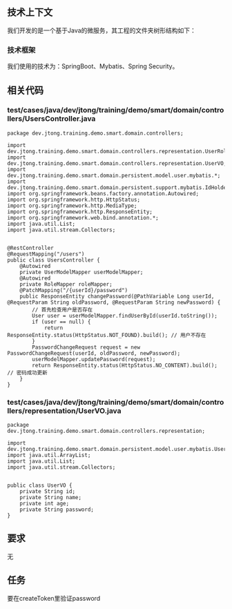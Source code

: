 ## 技术上下文

我们开发的是一个基于Java的微服务，其工程的文件夹树形结构如下：


### 技术框架

我们使用的技术为：SpringBoot、Mybatis、Spring Security。

## 相关代码

### test/cases/java/dev/jtong/training/demo/smart/domain/controllers/UsersController.java

```
package dev.jtong.training.demo.smart.domain.controllers;

import dev.jtong.training.demo.smart.domain.controllers.representation.UserRole;
import dev.jtong.training.demo.smart.domain.controllers.representation.UserVO;
import dev.jtong.training.demo.smart.domain.persistent.model.user.mybatis.*;
import dev.jtong.training.demo.smart.domain.persistent.support.mybatis.IdHolder;
import org.springframework.beans.factory.annotation.Autowired;
import org.springframework.http.HttpStatus;
import org.springframework.http.MediaType;
import org.springframework.http.ResponseEntity;
import org.springframework.web.bind.annotation.*;
import java.util.List;
import java.util.stream.Collectors;


@RestController
@RequestMapping("/users")
public class UsersController {
    @Autowired
    private UserModelMapper userModelMapper;
    @Autowired
    private RoleMapper roleMapper;
    @PatchMapping("/{userId}/password")
    public ResponseEntity changePassword(@PathVariable Long userId, @RequestParam String oldPassword, @RequestParam String newPassword) {
        // 首先检查用户是否存在
        User user = userModelMapper.findUserById(userId.toString());
        if (user == null) {
            return ResponseEntity.status(HttpStatus.NOT_FOUND).build(); // 用户不存在
        }
        PasswordChangeRequest request = new PasswordChangeRequest(userId, oldPassword, newPassword);
        userModelMapper.updatePassword(request);
        return ResponseEntity.status(HttpStatus.NO_CONTENT).build(); // 密码成功更新
    }
}
```            
### test/cases/java/dev/jtong/training/demo/smart/domain/controllers/representation/UserVO.java

```
package dev.jtong.training.demo.smart.domain.controllers.representation;

import dev.jtong.training.demo.smart.domain.persistent.model.user.mybatis.User;
import java.util.ArrayList;
import java.util.List;
import java.util.stream.Collectors;


public class UserVO {
    private String id;
    private String name;
    private int age;
    private String password;
}
```            


## 要求

无

## 任务

要在createToken里验证password